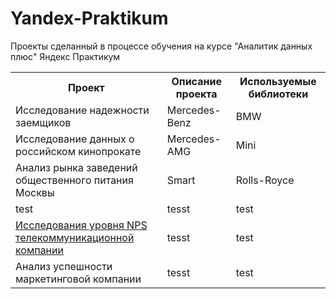 # Yandex-Praktikum
Проекты сделанный в процессе обучения на курсе "Аналитик данных плюс" Яндекс Практикум
<table>
  <tbody>
    <tr>
      <th>Проект</th>
      <th>Описание проекта</th>
      <th>Используемые библиотеки</th>
    </tr>
    <tr>
      <td>Исследование надежности заемщиков</td>
      <td>Mercedes-Benz</td>
      <td>BMW</td>
    </tr>
    <tr>
      <td> Исследование данных о российском кинопрокате</td>
      <td>Mercedes-AMG</td>
      <td>Mini</td>
    </tr>
    <tr>
      <td>Анализ рынка заведений общественного питания Москвы</td>
      <td>Smart</td>
      <td>Rolls-Royce</td>
    </tr>
    <tr>
      <td> test</td>
      <td>tesst</td>
      <td>test</td>
    </tr>
    <tr>
      <td><a href="https://github.com/Igorxst/Yandex-Praktikum/blob/main/6.%20%D0%98%D1%81%D1%81%D0%BB%D0%B5%D0%B4%D0%BE%D0%B2%D0%B0%D0%BD%D0%B8%D1%8F%20%D1%83%D1%80%D0%BE%D0%B2%D0%BD%D1%8F%20NPS%20%D1%82%D0%B5%D0%BB%D0%B5%D0%BA%D0%BE%D0%BC%D0%BC%D1%83%D0%BD%D0%B8%D0%BA%D0%B0%D1%86%D0%B8%D0%BE%D0%BD%D0%BD%D0%BE%D0%B9%20%D0%BA%D0%BE%D0%BC%D0%BF%D0%B0%D0%BD%D0%B8%D0%B8.ipynb" target="_blank">Исследования уровня NPS телекоммуникационной компании </a> </td>
      <td>tesst</td>
      <td>test</td>
    </tr>
    <tr>
      <td> Анализ успешности маркетинговой компании </td>
      <td>tesst</td>
      <td>test</td>
    </tr>
  </tbody>
</table>
